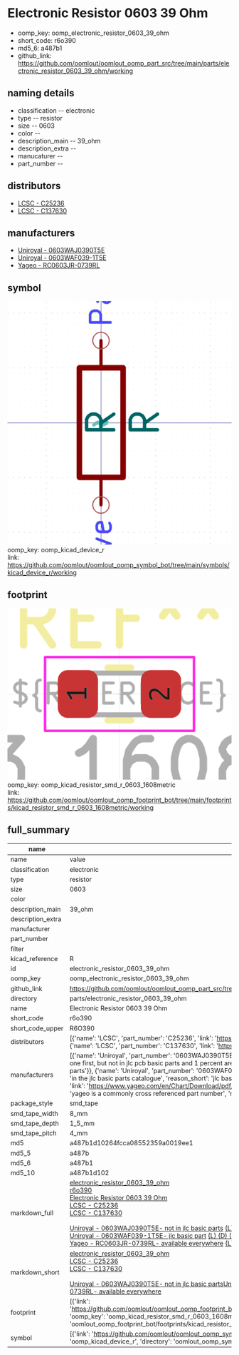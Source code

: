 # Electronic Resistor 0603 39 Ohm

  
* oomp_key: oomp_electronic_resistor_0603_39_ohm 
* short_code: r6o390
* md5_6: a487b1  
* github_link: https://github.com/oomlout/oomlout_oomp_part_src/tree/main/parts/electronic_resistor_0603_39_ohm/working  
## naming details
* classification -- electronic
* type -- resistor
* size -- 0603
* color -- 
* description_main -- 39_ohm
* description_extra -- 
* manucaturer -- 
* part_number -- 

## distributors
* [LCSC - C25236](https://lcsc.com/product-detail/C25236.html)  
* [LCSC - C137630](https://lcsc.com/product-detail/C137630.html)  

## manufacturers
* [Uniroyal - 0603WAJ0390T5E]()  
* [Uniroyal - 0603WAF039-1T5E]()  
* [Yageo - RC0603JR-0739RL](https://www.yageo.com/en/Chart/Download/pdf/RC0603JR-0739RL)  

## symbol

![](symbol/0/working/working_600.png)  
oomp_key: oomp_kicad_device_r  
link: https://github.com/oomlout/oomlout_oomp_symbol_bot/tree/main/symbols/kicad_device_r/working  

## footprint

![](footprint/0/working/working_600.png)  
oomp_key: oomp_kicad_resistor_smd_r_0603_1608metric  
link: https://github.com/oomlout/oomlout_oomp_footprint_bot/tree/main/footprints/kicad_resistor_smd_r_0603_1608metric/working  

## full_summary
| name | value | 
| --- | --- | 
| name | value | 
| classification | electronic | 
| type | resistor | 
| size | 0603 | 
| color |  | 
| description_main | 39_ohm | 
| description_extra |  | 
| manufacturer |  | 
| part_number |  | 
| filter |  | 
| kicad_reference | R | 
| id | electronic_resistor_0603_39_ohm | 
| oomp_key | oomp_electronic_resistor_0603_39_ohm | 
| github_link | https://github.com/oomlout/oomlout_oomp_part_src/tree/main/parts/electronic_resistor_0603_39_ohm/working | 
| directory | parts/electronic_resistor_0603_39_ohm | 
| name | Electronic Resistor 0603 39 Ohm | 
| short_code | r6o390 | 
| short_code_upper | R6O390 | 
| distributors | [{'name': 'LCSC', 'part_number': 'C25236', 'link': 'https://lcsc.com/product-detail/C25236.html', 'id': 'distributor_lcsc'}, {'name': 'LCSC', 'part_number': 'C137630', 'link': 'https://lcsc.com/product-detail/C137630.html', 'id': 'distributor_lcsc'}] | 
| manufacturers | [{'name': 'Uniroyal', 'part_number': '0603WAJ0390T5E', 'link': '', 'id': 'manufacturer_uniroyal', 'note': {'reason': 'did this one first, but not in jlc pcb basic parts and 1 percent are and they are the same price', 'reason_short': 'not in jlc basic parts'}}, {'name': 'Uniroyal', 'part_number': '0603WAF039-1T5E', 'link': '', 'id': 'manufacturer_uniroyal', 'note': {'reason': 'in the jlc basic parts catalogue', 'reason_short': 'jlc basic part'}}, {'name': 'Yageo', 'part_number': 'RC0603JR-0739RL', 'link': 'https://www.yageo.com/en/Chart/Download/pdf/RC0603JR-0739RL', 'id': 'manufacturer_yageo', 'note': {'reason': 'yageo is a commonly cross referenced part number', 'reason_short': 'available everywhere'}}] | 
| package_style | smd_tape | 
| smd_tape_width | 8_mm | 
| smd_tape_depth | 1_5_mm | 
| smd_tape_pitch | 4_mm | 
| md5 | a487b1d10264fcca08552359a0019ee1 | 
| md5_5 | a487b | 
| md5_6 | a487b1 | 
| md5_10 | a487b1d102 | 
| markdown_full | [electronic_resistor_0603_39_ohm](https://github.com/oomlout/oomlout_oomp_part_src/tree/main/parts/electronic_resistor_0603_39_ohm/working)<br>[r6o390](https://github.com/oomlout/oomlout_oomp_part_src/tree/main/parts/electronic_resistor_0603_39_ohm/working)<br>[Electronic Resistor 0603 39 Ohm](https://github.com/oomlout/oomlout_oomp_part_src/tree/main/parts/electronic_resistor_0603_39_ohm/working)<br>[LCSC - C25236<br>](https://lcsc.com/product-detail/C25236.html)[LCSC - C137630<br>](https://lcsc.com/product-detail/C137630.html)<br>[Uniroyal - 0603WAJ0390T5E- not in jlc basic parts]() [(L)  ](https://www.lcsc.com/search?q=0603WAJ0390T5E)[(D)  ](https://www.digikey.com/en/products?keywords=0603WAJ0390T5E)[(M)  ](https://www.mouser.com/Search/Refine?Keyword=0603WAJ0390T5E)[(N)  ](https://www.newark.com/search?st=0603WAJ0390T5E)[(SZ)  ](https://so.szlcsc.com/global.html?k=0603WAJ0390T5E)<br>[Uniroyal - 0603WAF039-1T5E- jlc basic part]() [(L)  ](https://www.lcsc.com/search?q=0603WAF039-1T5E)[(D)  ](https://www.digikey.com/en/products?keywords=0603WAF039-1T5E)[(M)  ](https://www.mouser.com/Search/Refine?Keyword=0603WAF039-1T5E)[(N)  ](https://www.newark.com/search?st=0603WAF039-1T5E)[(SZ)  ](https://so.szlcsc.com/global.html?k=0603WAF039-1T5E)<br>[Yageo - RC0603JR-0739RL- available everywhere](https://www.yageo.com/en/Chart/Download/pdf/RC0603JR-0739RL) [(L)  ](https://www.lcsc.com/search?q=RC0603JR-0739RL)[(D)  ](https://www.digikey.com/en/products?keywords=RC0603JR-0739RL)[(M)  ](https://www.mouser.com/Search/Refine?Keyword=RC0603JR-0739RL)[(N)  ](https://www.newark.com/search?st=RC0603JR-0739RL)[(SZ)  ](https://so.szlcsc.com/global.html?k=RC0603JR-0739RL)<br> | 
| markdown_short | [electronic_resistor_0603_39_ohm](https://github.com/oomlout/oomlout_oomp_part_src/tree/main/parts/electronic_resistor_0603_39_ohm/working)<br>[LCSC - C25236<br>](https://lcsc.com/product-detail/C25236.html)[LCSC - C137630<br>](https://lcsc.com/product-detail/C137630.html)<br>[Uniroyal - 0603WAJ0390T5E- not in jlc basic parts]()[Uniroyal - 0603WAF039-1T5E- jlc basic part]()[Yageo - RC0603JR-0739RL- available everywhere](https://www.yageo.com/en/Chart/Download/pdf/RC0603JR-0739RL) | 
| footprint | [{'link': 'https://github.com/oomlout/oomlout_oomp_footprint_bot/tree/main/foootprntss/kicad_resistor_smd_r_0603_1608metric', 'oomp_key': 'oomp_kicad_resistor_smd_r_0603_1608metric', 'directory': 'oomlout_oomp_footprint_bot/footprints/kicad_resistor_smd_r_0603_1608metric//working/working.kicad_mod'}] | 
| symbol | [{'link': 'https://github.com/oomlout/oomlout_oomp_symbol_bot/tree/main/symbols/kicad_device_r', 'oomp_key': 'oomp_kicad_device_r', 'directory': 'oomlout_oomp_symbol_bot/symbols/kicad_device_r//working/working.kicad_sym'}] | 
